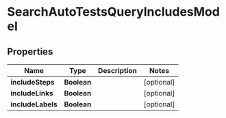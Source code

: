 

# SearchAutoTestsQueryIncludesModel


## Properties

| Name | Type | Description | Notes |
|------------ | ------------- | ------------- | -------------|
|**includeSteps** | **Boolean** |  |  [optional] |
|**includeLinks** | **Boolean** |  |  [optional] |
|**includeLabels** | **Boolean** |  |  [optional] |



